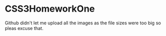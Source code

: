 # CSS3HomeworkOne
Github didn't let me upload all the images as the file sizes were too big so pleas excuse that.
